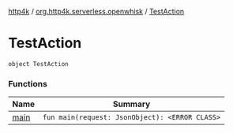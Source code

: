 [http4k](../../index.md) / [org.http4k.serverless.openwhisk](../index.md) / [TestAction](./index.md)

# TestAction

`object TestAction`

### Functions

| Name | Summary |
|---|---|
| [main](main.md) | `fun main(request: JsonObject): <ERROR CLASS>` |
